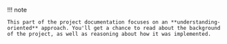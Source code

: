 
!!! note

    This part of the project documentation focuses on an **understanding-oriented** approach. You'll get a chance to read about the background of the project, as well as reasoning about how it was implemented.
